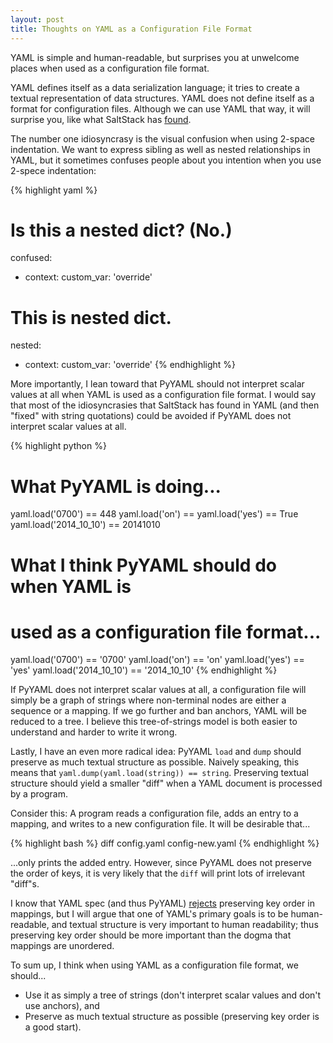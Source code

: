 ```yaml
---
layout: post
title: Thoughts on YAML as a Configuration File Format
---
```


YAML is simple and human-readable,
but surprises you at unwelcome places when used as a configuration file format.

YAML defines itself as a data serialization language;
it tries to create a textual representation of data structures.
YAML does not define itself as a format for configuration files.
Although we can use YAML that way, it will surprise you, like what SaltStack has
[found](http://docs.saltstack.com/en/latest/topics/troubleshooting/yaml_idiosyncrasies.html).

The number one idiosyncrasy is the visual confusion when using 2-space indentation.
We want to express sibling as well as nested relationships in YAML,
but it sometimes confuses people about you intention when you use 2-spece indentation:

{% highlight yaml %}
# Is this a nested dict? (No.)
confused:
  - context:
    custom_var: 'override'

# This is nested dict.
nested:
  - context:
      custom_var: 'override'
{% endhighlight %}

More importantly,
I lean toward that PyYAML should not interpret scalar values at all
when YAML is used as a configuration file format.
I would say that most of the idiosyncrasies that SaltStack has found in YAML
(and then "fixed" with string quotations)
could be avoided if PyYAML does not interpret scalar values at all.

{% highlight python %}
# What PyYAML is doing...
yaml.load('0700') == 448
yaml.load('on') == yaml.load('yes') == True
yaml.load('2014_10_10') == 20141010

# What I think PyYAML should do when YAML is
# used as a configuration file format...
yaml.load('0700') == '0700'
yaml.load('on') == 'on'
yaml.load('yes') == 'yes'
yaml.load('2014_10_10') == '2014_10_10'
{% endhighlight %}

If PyYAML does not interpret scalar values at all,
a configuration file will simply be a graph of strings where non-terminal nodes are either a sequence or a mapping.
If we go further and ban anchors, YAML will be reduced to a tree.
I believe this tree-of-strings model is both easier to understand and harder to write it wrong.

Lastly, I have an even more radical idea:
PyYAML `load` and `dump` should preserve as much textual structure as possible.
Naively speaking, this means that `yaml.dump(yaml.load(string)) == string`.
Preserving textual structure should yield
a smaller "diff" when a YAML document is processed by a program.

Consider this: A program reads a configuration file, adds an entry to a mapping,
and writes to a new configuration file.
It will be desirable that...

{% highlight bash %}
diff config.yaml config-new.yaml
{% endhighlight %}

...only prints the added entry.
However, since PyYAML does not preserve the order of keys,
it is very likely that the `diff` will print lots of irrelevant "diff"s.

I know that YAML spec (and thus PyYAML)
[rejects](http://pyyaml.org/ticket/29)
preserving key order in mappings,
but I will argue that
one of YAML's primary goals is to be human-readable,
and textual structure is very important to human readability;
thus preserving key order should be more important than the dogma that mappings are unordered.

To sum up, I think when using YAML as a configuration file format, we should...

* Use it as simply a tree of strings (don't interpret scalar values and don't use anchors), and
* Preserve as much textual structure as possible (preserving key order is a good start).
